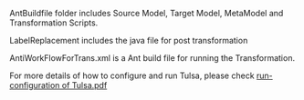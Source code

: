 AntBuildfile folder includes Source Model, Target Model, MetaModel and Transformation Scripts.

LabelReplacement includes the java file for post transformation

AntiWorkFlowForTrans.xml is a Ant build file for running the Transformation.

For more details of how to configure and run Tulsa, please check [run-configuration of Tulsa.pdf](https://github.com/dice-project/DICE-Enhancement-APR/blob/master/doc/Run-Configuration%20of%20Tulsa.pdf)
